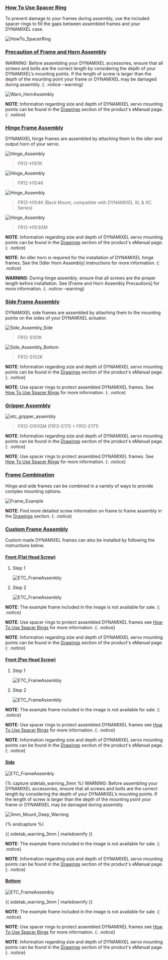 
### [How To Use Spacer Ring](#how-to-use-spacer-ring)

To prevent damage to your frames during assembly, use the included spacer rings to fill the gaps between assembled frames and your DYNAMIXEL case.

![HowTo_SpacerRing](/assets/images/dxl/x/assembly/common/howto_spacering.png)

### [Precaution of Frame and Horn Assembly](#precaution-of-frame-and-horn-assembly)

WARNING: Before assembling your DYNAMIXEL accessories, ensure that all screws and bolts are the correct length by considering the depth of your DYNAMIXEL’s mounting points. If the length of screw is larger than the depth of the mounting point your frame or DYNAMIXEL may be damaged during assembly.
{: .notice--warning}

![Warn_HornAssembly](/assets/images/dxl/x/assembly/xl430/xl_xc430_warning.png)

**NOTE**: Information regarding size and depth of DYNAMIXEL servo mounting points can be found in the [Drawings](#drawings) section of the product's eManual page.
{: .notice}

### [Hinge Frame Assembly](#hinge-frame-assembly)

DYNAMIXEL hinge frames are assembled by attaching them to the idler and output horn of your servo.

![Hinge_Assembly](/assets/images/dxl/x/assembly/xl430/hinge/xl430_fr12-h101k.jpg)

> FR12-H101K

![Hinge_Assembly](/assets/images/dxl/x/assembly/xl430/hinge/xl430_fr12-h104k_01.jpg)

> FR12-H104K

![Hinge_Assembly](/assets/images/dxl/x/assembly/xl430/hinge/xl430_fr12-h104k_02.jpg)

> FR12-H104K (Back Mount, compatible with DYNAMIXEL XL & XC Series)

![Hinge_Assembly](/assets/images/dxl/x/assembly/xl430/hinge/xl430_fr12-h103gm.jpg)

> FR12-H103GM

**NOTE**: Information regarding size and depth of DYNAMIXEL servo mounting points can be found in the [Drawings](#drawings) section of the product's eManual page.
{: .notice}

**NOTE**: An idler horn is required for the installation of DYNAMIXEL hinge frames. See the [Idler Horn Assembly] instructions for more information.
{: .notice}

**WARNING**: During hinge assembly, ensure that all screws are the proper length before installation. See [Frame and Horn Assembly Precautions] for more information.
{: .notice--warning}

### [Side Frame Assembly](#side-frame-assembly)

DYNAMIXEL side frames are assembled by attaching them to the mounting points on the sides of your DYNAMIXEL actuator.

![Side_Assembly_Side](/assets/images/dxl/x/assembly/xl430/side/xl430_fr12_s101k.jpg)

> FR12-S101K

![Side_Assembly_Bottom](/assets/images/dxl/x/assembly/xl430/side/xl430_fr12_s102k.jpg)

> FR12-S102K

**NOTE**: Information regarding size and depth of DYNAMIXEL servo mounting points can be found in the [Drawings](#drawings) section of the product's eManual page.
{: .notice}

**NOTE**: Use spacer rings to protect assembled DYNAMIXEL frames. See [How To Use Spacer Rings](#how-to-use-spacer-ring) for more information.
{: .notice}

### [Gripper Assembly](#gripper-assembly)

![etc_gripper_assembly](/assets/images/dxl/x/assembly/xl430/etc/xl430_fr12_g101_e170_e171.jpg)

> FR12-G101GM (FR12-E170 + FR12-E171) 

**NOTE**: Information regarding size and depth of DYNAMIXEL servo mounting points can be found in the [Drawings](#drawings) section of the product's eManual page.
{: .notice}

**NOTE**: Use spacer rings to protect assembled DYNAMIXEL frames. See [How To Use Spacer Rings](#how-to-use-spacer-ring) for more information.
{: .notice}

### [Frame Combination](#frame-combination)

Hinge and side frames can be combined in a variety of ways to provide complex mounting options.

![Frame_Example](/assets/images/dxl/x/assembly/xl430/xl_xc430_frame_compatibility-01.jpg)

**NOTE**: Find more detailed screw information on frame to frame assembly in the [Drawings](#drawings) section.
{: .notice}

### [Custom Frame Assembly](#custom-frame-assembly)

Custom made DYNAMIXEL frames can also be installed by following the instructions below.

#### [Front (Flat Head Screw)](#front-flat-head-screw)

1. Step 1  

    ![ETC_FrameAssembly](/assets/images/dxl/x/assembly/xl430/etc/xl430_etc_assembly_example_front1_01.jpg)

2. Step 2  

    ![ETC_FrameAssembly](/assets/images/dxl/x/assembly/xl430/etc/xl430_etc_assembly_example_front1_02.jpg)

**NOTE**: The example frame included in the image is not available for sale.
{: .notice}

**NOTE**: Use spacer rings to protect assembled DYNAMIXEL frames see [How To Use Spacer Rings](#how-to-use-spacer-ring) for more information.
{: .notice}

**NOTE**: Information regarding size and depth of DYNAMIXEL servo mounting points can be found in the [Drawings](#drawings) section of the product's eManual page.
{: .notice}

#### [Front (Pan Head Screw)](#front-pan-head-screw)

1. Step 1
  
    ![ETC_FrameAssembly](/assets/images/dxl/x/assembly/xl430/etc/xl430_etc_assembly_example_front1_01.jpg)

2. Step 2

    ![ETC_FrameAssembly](/assets/images/dxl/x/assembly/xl430/etc/xl430_etc_assembly_example_front2_02.jpg)

**NOTE**: The example frame included in the image is not available for sale.
{: .notice}

**NOTE**: Use spacer rings to protect assembled DYNAMIXEL frames see [How To Use Spacer Rings](#how-to-use-spacer-ring) for more information.
{: .notice}

**NOTE**: Information regarding size and depth of DYNAMIXEL servo mounting points can be found in the [Drawings](#drawings) section of the product's eManual page.
{: .notice}

#### [Side](#side)

  ![ETC_FrameAssembly](/assets/images/dxl/x/assembly/xl430/etc/xl430_etc_assembly_example_side.jpg)
  
  {% capture sidetab_warning_3mm %}
WARNING: Before assembling your DYNAMIXEL accessories, ensure that all screws and bolts are the correct length by considering the depth of your DYNAMIXEL’s mounting points. If the length of screw is larger than the depth of the mounting point your frame or DYNAMIXEL may be damaged during assembly.
  
  ![3mm_Mount_Deep_Warning](/assets/images/dxl/x/assembly/xl430/etc/xl430_4mm_mount_warning.png)
  
  {% endcapture %}
  
  <div class="notice--warning">{{ sidetab_warning_3mm | markdownify }}</div> 
  
**NOTE**: The example frame included in the image is not available for sale.
{: .notice}

**NOTE**: Information regarding size and depth of DYNAMIXEL servo mounting points can be found in the [Drawings](#drawings) section of the product's eManual page.
{: .notice}
  
#### [Bottom](#bottom)

  ![ETC_FrameAssembly](/assets/images/dxl/x/assembly/xl430/etc/xl430_etc_assembly_example_bottom.jpg)
  
  <div class="notice--warning">{{ sidetab_warning_3mm | markdownify }}</div> 
  
**NOTE**: The example frame included in the image is not available for sale.
{: .notice}

**NOTE**: Use spacer rings to protect assembled DYNAMIXEL frames see [How To Use Spacer Rings](#how-to-use-spacer-ring) for more information.
{: .notice}

**NOTE**: Information regarding size and depth of DYNAMIXEL servo mounting points can be found in the [Drawings](#drawings) section of the product's eManual page.
{: .notice}
